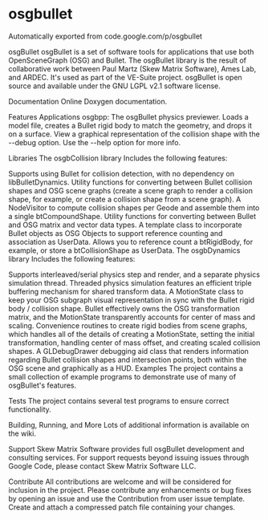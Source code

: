# osgbullet
Automatically exported from code.google.com/p/osgbullet

osgBullet
osgBullet is a set of software tools for applications that use both OpenSceneGraph (OSG) and Bullet. The osgBullet library is the result of collaborative work between Paul Martz (Skew Matrix Software), Ames Lab, and ARDEC. It's used as part of the VE-Suite project. osgBullet is open source and available under the GNU LGPL v2.1 software license.

Documentation
Online Doxygen documentation.

Features
Applications
osgbpp: The osgBullet physics previewer. Loads a model file, creates a Bullet rigid body to match the geometry, and drops it on a surface. View a graphical representation of the collision shape with the --debug option. Use the --help option for more info.

Libraries
The osgbCollision library Includes the following features:

Supports using Bullet for collision detection, with no dependency on libBulletDynamics.
Utility functions for converting between Bullet collision shapes and OSG scene graphs (create a scene graph to render a collision shape, for example, or create a collision shape from a scene graph).
A NodeVisitor to compute collision shapes per Geode and assemble them into a single btCompoundShape.
Utility functions for converting between Bullet and OSG matrix and vector data types.
A template class to incorporate Bullet objects as OSG Objects to support reference counting and association as UserData. Allows you to reference count a btRigidBody, for example, or store a btCollisionShape as UserData.
The osgbDynamics library Includes the following features:

Supports interleaved/serial physics step and render, and a separate physics simulation thread. Threaded physics simulation features an efficient triple buffering mechanism for shared transform data.
A MotionState class to keep your OSG subgraph visual representation in sync with the Bullet rigid body / collision shape. Bullet effectively owns the OSG transformation matrix, and the MotionState transparently accounts for center of mass and scaling.
Convenience routines to create rigid bodies from scene graphs, which handles all of the details of creating a MotionState, setting the initial transformation, handling center of mass offset, and creating scaled collision shapes.
A GLDebugDrawer debugging aid class that renders information regarding Bullet collision shapes and intersection points, both within the OSG scene and graphically as a HUD.
Examples
The project contains a small collection of example programs to demonstrate use of many of osgBullet's features.

Tests
The project contains several test programs to ensure correct functionality.

Building, Running, and More
Lots of additional information is available on the wiki.

Support
Skew Matrix Software provides full osgBullet development and consulting services. For support requests beyond issuing issues through Google Code, please contact Skew Matrix Software LLC.

Contribute
All contributions are welcome and will be considered for inclusion in the project. Please contribute any enhancements or bug fixes by opening an issue and use the Contribution from user issue template. Create and attach a compressed patch file containing your changes.

